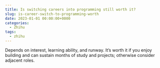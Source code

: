 ```yaml
---
title: Is switching careers into programming still worth it?
slug: is-career-switch-to-programming-worth
date: 2023-01-01 00:00:00+0000
categories:
  - Zhihu
tags:
  - zhihu
---
```


Depends on interest, learning ability, and runway. It’s worth it if you enjoy building and can sustain months of study and projects; otherwise consider adjacent roles.

